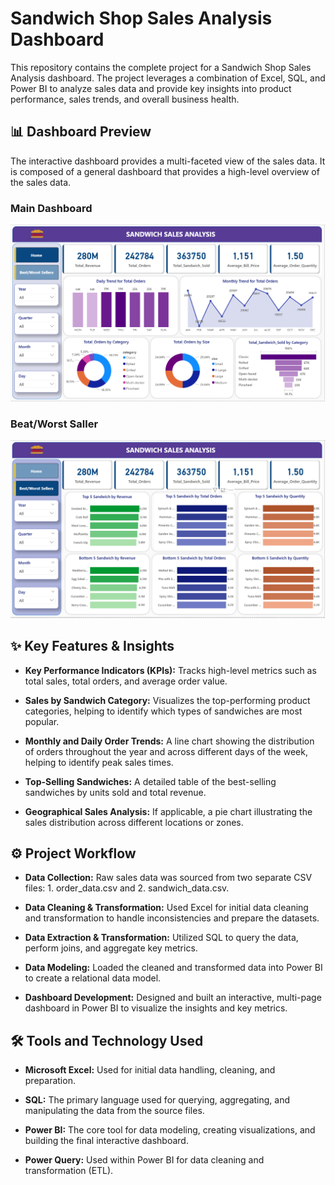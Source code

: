 # Sandwich Shop Sales Analysis Dashboard
This repository contains the complete project for a Sandwich Shop Sales Analysis dashboard. The project leverages a combination of Excel, SQL, and Power BI to analyze sales data and provide key insights into product performance, sales trends, and overall business health.

## 📊 Dashboard Preview
The interactive dashboard provides a multi-faceted view of the sales data. It is composed of a general dashboard that provides a high-level overview of the sales data.

### Main Dashboard
![image alt](https://github.com/vikas-vsnv/Sandwich-Sales-Analysis/blob/main/Dashboard%20img/Screenshot%202025-08-09%20140340.png)

### Beat/Worst Saller
![image alt](https://github.com/vikas-vsnv/Sandwich-Sales-Analysis/blob/main/Dashboard%20img/Screenshot%202025-08-09%20140358.png)

## ✨ Key Features & Insights
* **Key Performance Indicators (KPIs):** Tracks high-level metrics such as total sales, total orders, and average order value.

* **Sales by Sandwich Category:** Visualizes the top-performing product categories, helping to identify which types of sandwiches are most popular.

* **Monthly and Daily Order Trends:** A line chart showing the distribution of orders throughout the year and across different days of the week, helping to identify peak sales times.

* **Top-Selling Sandwiches:** A detailed table of the best-selling sandwiches by units sold and total revenue.

* **Geographical Sales Analysis:** If applicable, a pie chart illustrating the sales distribution across different locations or zones.

## ⚙️ Project Workflow
* **Data Collection:** Raw sales data was sourced from two separate CSV files: 1. order_data.csv and 2. sandwich_data.csv.

* **Data Cleaning & Transformation:** Used Excel for initial data cleaning and transformation to handle inconsistencies and prepare the datasets.

* **Data Extraction & Transformation:** Utilized SQL to query the data, perform joins, and aggregate key metrics.

* **Data Modeling:** Loaded the cleaned and transformed data into Power BI to create a relational data model.

* **Dashboard Development:** Designed and built an interactive, multi-page dashboard in Power BI to visualize the insights and key metrics.

## 🛠️ Tools and Technology Used
* **Microsoft Excel:** Used for initial data handling, cleaning, and preparation.

* **SQL:** The primary language used for querying, aggregating, and manipulating the data from the source files.

* **Power BI:** The core tool for data modeling, creating visualizations, and building the final interactive dashboard.

* **Power Query:** Used within Power BI for data cleaning and transformation (ETL).
